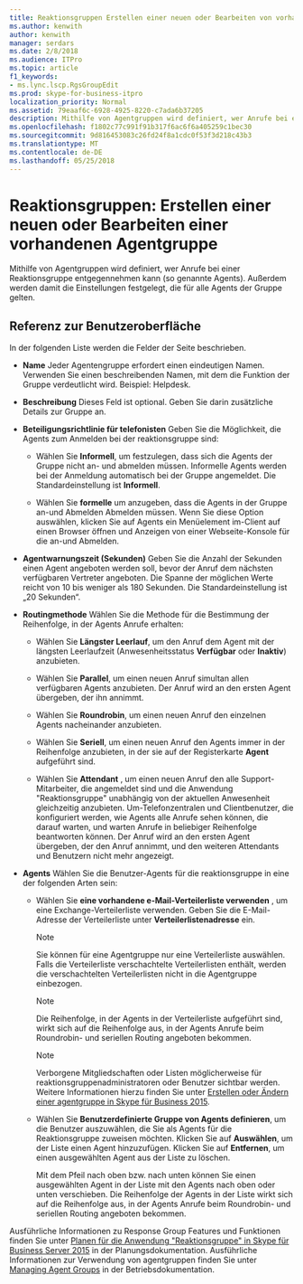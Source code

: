 ```yaml
---
title: Reaktionsgruppen Erstellen einer neuen oder Bearbeiten von vorhandenen Agentgruppe
ms.author: kenwith
author: kenwith
manager: serdars
ms.date: 2/8/2018
ms.audience: ITPro
ms.topic: article
f1_keywords:
- ms.lync.lscp.RgsGroupEdit
ms.prod: skype-for-business-itpro
localization_priority: Normal
ms.assetid: 79eaaf6c-6928-4925-8220-c7ada6b37205
description: Mithilfe von Agentgruppen wird definiert, wer Anrufe bei einer Reaktionsgruppe entgegennehmen kann (so genannte Agents). Außerdem werden damit die Einstellungen festgelegt, die für alle Agents der Gruppe gelten.
ms.openlocfilehash: f1802c77c991f91b317f6ac6f6a405259c1bec30
ms.sourcegitcommit: 9d816453083c26fd24f8a1cdc0f53f3d218c43b3
ms.translationtype: MT
ms.contentlocale: de-DE
ms.lasthandoff: 05/25/2018
---
```

# <a name="response-groups-create-new-or-edit-existing-agent-group"></a>Reaktionsgruppen: Erstellen einer neuen oder Bearbeiten einer vorhandenen Agentgruppe
 
Mithilfe von Agentgruppen wird definiert, wer Anrufe bei einer Reaktionsgruppe entgegennehmen kann (so genannte Agents). Außerdem werden damit die Einstellungen festgelegt, die für alle Agents der Gruppe gelten.
  
## <a name="ui-reference"></a>Referenz zur Benutzeroberfläche

In der folgenden Liste werden die Felder der Seite beschrieben.
  
- **Name** Jeder Agentengruppe erfordert einen eindeutigen Namen. Verwenden Sie einen beschreibenden Namen, mit dem die Funktion der Gruppe verdeutlicht wird. Beispiel: Helpdesk.
    
- **Beschreibung** Dieses Feld ist optional. Geben Sie darin zusätzliche Details zur Gruppe an.
    
- **Beteiligungsrichtlinie für telefonisten** Geben Sie die Möglichkeit, die Agents zum Anmelden bei der reaktionsgruppe sind:
    
  - Wählen Sie **Informell**, um festzulegen, dass sich die Agents der Gruppe nicht an- und abmelden müssen. Informelle Agents werden bei der Anmeldung automatisch bei der Gruppe angemeldet. Die Standardeinstellung ist **Informell**.
    
  - Wählen Sie **formelle** um anzugeben, dass die Agents in der Gruppe an-und Abmelden Abmelden müssen. Wenn Sie diese Option auswählen, klicken Sie auf Agents ein Menüelement im-Client auf einen Browser öffnen und Anzeigen von einer Webseite-Konsole für die an-und Abmelden.
    
- **Agentwarnungszeit (Sekunden)** Geben Sie die Anzahl der Sekunden einen Agent angeboten werden soll, bevor der Anruf dem nächsten verfügbaren Vertreter angeboten. Die Spanne der möglichen Werte reicht von 10 bis weniger als 180 Sekunden. Die Standardeinstellung ist „20 Sekunden“.
    
- **Routingmethode** Wählen Sie die Methode für die Bestimmung der Reihenfolge, in der Agents Anrufe erhalten:
    
  - Wählen Sie **Längster Leerlauf**, um den Anruf dem Agent mit der längsten Leerlaufzeit (Anwesenheitsstatus **Verfügbar** oder **Inaktiv**) anzubieten.
    
  - Wählen Sie **Parallel**, um einen neuen Anruf simultan allen verfügbaren Agents anzubieten. Der Anruf wird an den ersten Agent übergeben, der ihn annimmt.
    
  - Wählen Sie **Roundrobin**, um einen neuen Anruf den einzelnen Agents nacheinander anzubieten.
    
  - Wählen Sie **Seriell**, um einen neuen Anruf den Agents immer in der Reihenfolge anzubieten, in der sie auf der Registerkarte **Agent** aufgeführt sind.
    
  - Wählen Sie **Attendant** , um einen neuen Anruf den alle Support-Mitarbeiter, die angemeldet sind und die Anwendung "Reaktionsgruppe" unabhängig von der aktuellen Anwesenheit gleichzeitig anzubieten. Um-Telefonzentralen und Clientbenutzer, die konfiguriert werden, wie Agents alle Anrufe sehen können, die darauf warten, und warten Anrufe in beliebiger Reihenfolge beantworten können. Der Anruf wird an den ersten Agent übergeben, der den Anruf annimmt, und den weiteren Attendants und Benutzern nicht mehr angezeigt.
    
- **Agents** Wählen Sie die Benutzer-Agents für die reaktionsgruppe in eine der folgenden Arten sein:
    
  - Wählen Sie **eine vorhandene e-Mail-Verteilerliste verwenden** , um eine Exchange-Verteilerliste verwenden. Geben Sie die E-Mail-Adresse der Verteilerliste unter **Verteilerlistenadresse** ein.
    
    > [!NOTE]
    > Sie können für eine Agentgruppe nur eine Verteilerliste auswählen. Falls die Verteilerliste verschachtelte Verteilerlisten enthält, werden die verschachtelten Verteilerlisten nicht in die Agentgruppe einbezogen. 
  
    > [!NOTE]
    > Die Reihenfolge, in der Agents in der Verteilerliste aufgeführt sind, wirkt sich auf die Reihenfolge aus, in der Agents Anrufe beim Roundrobin- und seriellen Routing angeboten bekommen. 
  
    > [!NOTE]
    > Verborgene Mitgliedschaften oder Listen möglicherweise für reaktionsgruppenadministratoren oder Benutzer sichtbar werden. Weitere Informationen hierzu finden Sie unter [Erstellen oder Ändern einer agentgruppe in Skype für Business 2015](../../../deploy/deploy-enterprise-voice/create-or-modify-an-agent-group.md). 
  
  - Wählen Sie **Benutzerdefinierte Gruppe von Agents definieren**, um die Benutzer auszuwählen, die Sie als Agents für die Reaktionsgruppe zuweisen möchten. Klicken Sie auf **Auswählen**, um der Liste einen Agent hinzuzufügen. Klicken Sie auf **Entfernen**, um einen ausgewählten Agent aus der Liste zu löschen.
    
    Mit dem Pfeil nach oben bzw. nach unten können Sie einen ausgewählten Agent in der Liste mit den Agents nach oben oder unten verschieben. Die Reihenfolge der Agents in der Liste wirkt sich auf die Reihenfolge aus, in der Agents Anrufe beim Roundrobin- und seriellen Routing angeboten bekommen.
    
Ausführliche Informationen zu Response Group Features und Funktionen finden Sie unter [Planen für die Anwendung "Reaktionsgruppe" in Skype für Business Server 2015](../../../plan-your-deployment/enterprise-voice-solution/response-group.md) in der Planungsdokumentation. Ausführliche Informationen zur Verwendung von agentgruppen finden Sie unter [Managing Agent Groups](http://technet.microsoft.com/library/36084cdc-38f1-4c45-922f-f81c7e86210c.aspx) in der Betriebsdokumentation.
  

